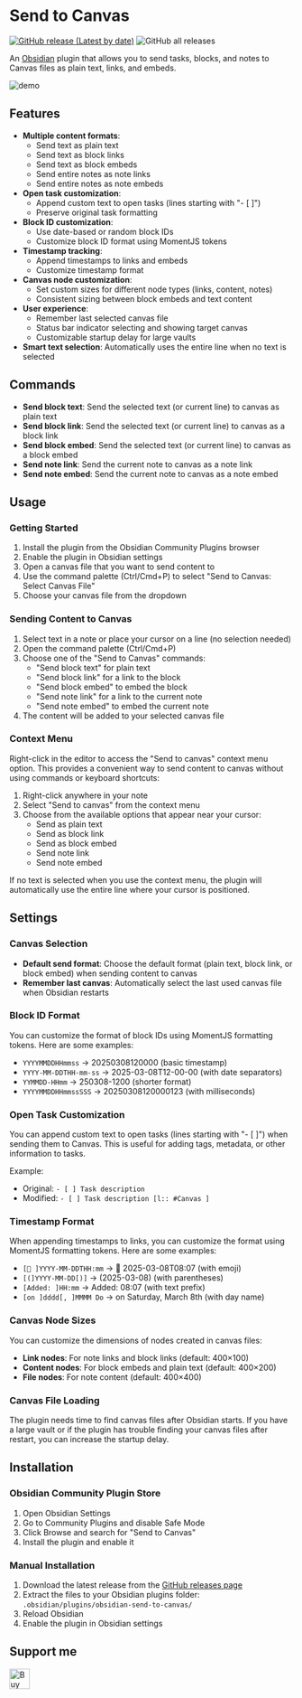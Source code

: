 # Send to Canvas

[![GitHub release (Latest by date)](https://img.shields.io/github/v/release/wenlzhang/obsidian-send-to-canvas)](https://github.com/wenlzhang/obsidian-send-to-canvas/releases) ![GitHub all releases](https://img.shields.io/github/downloads/wenlzhang/obsidian-send-to-canvas/total?color=success)

An [Obsidian](https://obsidian.md/) plugin that allows you to send tasks, blocks, and notes to Canvas files as plain text, links, and embeds.

![demo](/docs/attachment/demo.gif)

## Features

- **Multiple content formats**:
	- Send text as plain text
	- Send text as block links
	- Send text as block embeds
	- Send entire notes as note links
	- Send entire notes as note embeds
- **Open task customization**:
	- Append custom text to open tasks (lines starting with "- [ ]")
	- Preserve original task formatting
- **Block ID customization**:
	- Use date-based or random block IDs
	- Customize block ID format using MomentJS tokens
- **Timestamp tracking**:
	- Append timestamps to links and embeds
	- Customize timestamp format
- **Canvas node customization**:
	- Set custom sizes for different node types (links, content, notes)
	- Consistent sizing between block embeds and text content
- **User experience**:
	- Remember last selected canvas file
	- Status bar indicator selecting and showing target canvas
	- Customizable startup delay for large vaults
- **Smart text selection**: Automatically uses the entire line when no text is selected

## Commands

- **Send block text**: Send the selected text (or current line) to canvas as plain text
- **Send block link**: Send the selected text (or current line) to canvas as a block link
- **Send block embed**: Send the selected text (or current line) to canvas as a block embed
- **Send note link**: Send the current note to canvas as a note link
- **Send note embed**: Send the current note to canvas as a note embed

## Usage

### Getting Started

1. Install the plugin from the Obsidian Community Plugins browser
2. Enable the plugin in Obsidian settings
3. Open a canvas file that you want to send content to
4. Use the command palette (Ctrl/Cmd+P) to select "Send to Canvas: Select Canvas File"
5. Choose your canvas file from the dropdown

### Sending Content to Canvas

1. Select text in a note or place your cursor on a line (no selection needed)
2. Open the command palette (Ctrl/Cmd+P)
3. Choose one of the "Send to Canvas" commands:
	- "Send block text" for plain text
	- "Send block link" for a link to the block
	- "Send block embed" to embed the block
	- "Send note link" for a link to the current note
	- "Send note embed" to embed the current note
4. The content will be added to your selected canvas file

### Context Menu

Right-click in the editor to access the "Send to canvas" context menu option. This provides a convenient way to send content to canvas without using commands or keyboard shortcuts:

1. Right-click anywhere in your note
2. Select "Send to canvas" from the context menu
3. Choose from the available options that appear near your cursor:
	- Send as plain text
	- Send as block link
	- Send as block embed
	- Send note link
	- Send note embed

If no text is selected when you use the context menu, the plugin will automatically use the entire line where your cursor is positioned.

## Settings

### Canvas Selection

- **Default send format**: Choose the default format (plain text, block link, or block embed) when sending content to canvas
- **Remember last canvas**: Automatically select the last used canvas file when Obsidian restarts

### Block ID Format

You can customize the format of block IDs using MomentJS formatting tokens. Here are some examples:

- `YYYYMMDDHHmmss` → 20250308120000 (basic timestamp)
- `YYYY-MM-DDTHH-mm-ss` → 2025-03-08T12-00-00 (with date separators)
- `YYMMDD-HHmm` → 250308-1200 (shorter format)
- `YYYYMMDDHHmmssSSS` → 20250308120000123 (with milliseconds)

### Open Task Customization

You can append custom text to open tasks (lines starting with "- [ ]") when sending them to Canvas. This is useful for adding tags, metadata, or other information to tasks.

Example:

- Original: `- [ ] Task description`
- Modified: `- [ ] Task description [l:: #Canvas ]`

### Timestamp Format

When appending timestamps to links, you can customize the format using MomentJS formatting tokens. Here are some examples:

- `[📝 ]YYYY-MM-DDTHH:mm` → 📝 2025-03-08T08:07 (with emoji)
- `[(]YYYY-MM-DD[)]` → (2025-03-08) (with parentheses)
- `[Added: ]HH:mm` → Added: 08:07 (with text prefix)
- `[on ]dddd[, ]MMMM Do` → on Saturday, March 8th (with day name)

### Canvas Node Sizes

You can customize the dimensions of nodes created in canvas files:

- **Link nodes**: For note links and block links (default: 400×100)
- **Content nodes**: For block embeds and plain text (default: 400×200)
- **File nodes**: For note content (default: 400×400)

### Canvas File Loading

The plugin needs time to find canvas files after Obsidian starts. If you have a large vault or if the plugin has trouble finding your canvas files after restart, you can increase the startup delay.

## Installation

### Obsidian Community Plugin Store

1. Open Obsidian Settings
2. Go to Community Plugins and disable Safe Mode
3. Click Browse and search for "Send to Canvas"
4. Install the plugin and enable it

### Manual Installation

1. Download the latest release from the [GitHub releases page](https://github.com/wenlzhang/obsidian-send-to-canvas/releases)
2. Extract the files to your Obsidian plugins folder: `.obsidian/plugins/obsidian-send-to-canvas/`
3. Reload Obsidian
4. Enable the plugin in Obsidian settings

## Support me

<a href='https://ko-fi.com/C0C66C1TB' target='_blank'><img height='36' style='border:0px;height:36px;' src='https://storage.ko-fi.com/cdn/kofi1.png?v=3' border='0' alt='Buy Me a Coffee at ko-fi.com' /></a>

